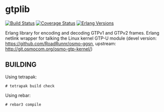 gtplib
======
[![Build Status][travis badge]][travis]
[![Coverage Status][coveralls badge]][coveralls]
[![Erlang Versions][erlang version badge]][travis]

Erlang library for encoding and decoding GTPv1 and GTPv2 frames.
Erlang netlink wrapper for talking the Linux kernel GTP-U module
(devel version: https://github.com/RoadRunnr/osmo-ggsn,
 upstream:      http://git.osmocom.org/osmo-gtp-kernel/)

BUILDING
--------

Using tetrapak:

    # tetrapak build check

Using rebar:

    # rebar3 compile

<!-- Badges -->
[travis]: https://travis-ci.org/travelping/gtplib
[travis badge]: https://img.shields.io/travis/travelping/gtplib/master.svg?style=flat-square
[coveralls]: https://coveralls.io/github/travelping/gtplib
[coveralls badge]: https://img.shields.io/coveralls/travelping/gtplib/master.svg?style=flat-square
[erlang version badge]: https://img.shields.io/badge/erlang-R19.1%20to%2019.3-blue.svg?style=flat-square
